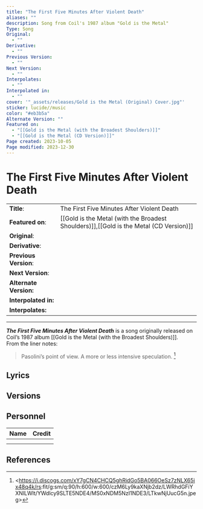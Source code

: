 ```yaml
---
title: "The First Five Minutes After Violent Death"
aliases: ""
description: Song from Coil's 1987 album "Gold is the Metal"
Type: Song
Original:
  - ""
Derivative:
  - ""
Previous Version:
  - ""
Next Version:
  - ""
Interpolates:
  - ""
Interpolated in:
  - ""
cover: '"_assets/releases/Gold is the Metal (Original) Cover.jpg"'
sticker: lucide//music
color: "#eb3b5a"
Alternate Version: ""
Featured on:
  - "[[Gold is the Metal (with the Broadest Shoulders)]]"
  - "[[Gold is the Metal (CD Version)]]"
Page created: 2023-10-05
Page modified: 2023-12-30
---
```


# The First Five Minutes After Violent Death

|  |  |
| --- | --- |
| __Title__: | The First Five Minutes After Violent Death |
| __Featured on__: | [[Gold is the Metal (with the Broadest Shoulders)]],[[Gold is the Metal (CD Version)]] |
| __Original__: |  |
| __Derivative__: |  |
| __Previous Version__: |  |
| __Next Version__: |  |
| __Alternate Version:__ |  |
| __Interpolated in:__ |  |
| __Interpolates:__ |  |

---

*__The First Five Minutes After Violent Death__* is a song originally released on Coil’s 1987 album [[Gold is the Metal (with the Broadest Shoulders)]].  
From the liner notes:

> Pasolini’s point of view. A more or less intensive speculation. [^1]

## Lyrics

## Versions

## Personnel

|Name|Credit|
|---|---|
|||
|||

## References

[^1]: <<https://i.discogs.com/xY7gCN4CHCQ5ghRidGo5BA066OeSz7zNLX65ix48q4k/rs>:fit/g:sm/q:90/h:600/w:600/czM6Ly9kaXNjb2dz/LWRhdGFiYXNlLWlt/YWdlcy9SLTE5NDE4/MS0xNDM5NzI1NDE3/LTkwNjUucG5n.jpeg>
